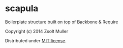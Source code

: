 scapula
=======

Boilerplate structure built on top of Backbone & Require

Copyright (c) 2014 Zsolt Muller

Distributed under [MIT license](http://mutedsolutions.mit-license.org/).
